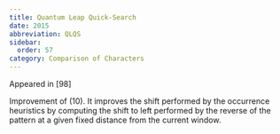 ```yaml
---
title: Quantum Leap Quick-Search
date: 2015
abbreviation: QLQS
sidebar:
  order: 57
category: Comparison of Characters
---
```


Appeared in [98]

Improvement of (10). It improves the shift performed by the occurrence heuristics by computing the shift to left performed by the reverse of the pattern at a given fixed distance from the current window.

